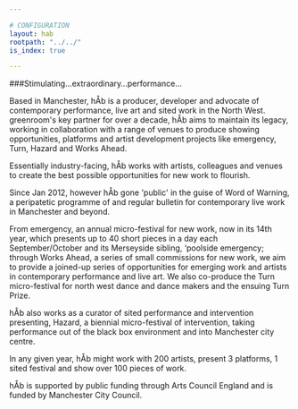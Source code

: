 ```yaml
---

# CONFIGURATION
layout: hab
rootpath: "../../"
is_index: true

---
```


###Stimulating…extraordinary…performance…    

Based in Manchester, hÅb is a producer, developer and advocate of contemporary performance, live art and sited work in the North West. greenroom's key partner for over a decade, hÅb aims to maintain its legacy, working in collaboration with a range of venues to produce showing opportunities, platforms and artist development projects like emergency, Turn, Hazard and Works Ahead.    

Essentially industry-facing, hÅb works with artists, colleagues and venues to create the best possible opportunities for new work to flourish.

Since Jan 2012, however hÅb gone 'public' in the guise of Word of Warning, a peripatetic programme of and regular bulletin for contemporary live work in Manchester and beyond.   

From emergency, an annual micro-festival for new work, now in its 14th year, which presents up to 40 short pieces in a day each September/October and its Merseyside sibling, ‘poolside emergency; through Works Ahead, a series of small commissions for new work, we aim to provide a joined-up series of opportunities for emerging work and artists in contemporary performance and live art.  We also co-produce the Turn micro-festival for north west dance and dance makers and the ensuing Turn Prize.    

hÅb also works as a curator of sited performance and intervention presenting, Hazard, a biennial micro-festival of intervention, taking performance out of the black box environment and into Manchester city centre.    

In any given year, hÅb might work with 200 artists, present 3 platforms, 1 sited festival and show over 100 pieces of work.    

hÅb is supported by public funding through Arts Council England and is funded by Manchester City Council.    

